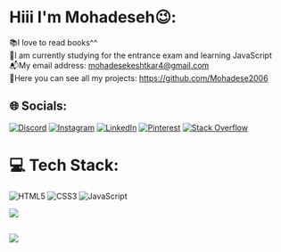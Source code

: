 
# Hiii I'm Mohadeseh😉:
📚I love to read books^^<br>🌱I am currently studying for the entrance exam and learning JavaScript<br>📬My email address: mohadesekeshtkar4@gmail.com<br>🌚Here you can see all my projects: https://github.com/Mohadese2006<br>


## 🌐 Socials:
[![Discord](https://img.shields.io/badge/Discord-%237289DA.svg?logo=discord&logoColor=white)](https://discord.gg/<@1070171214036877324>) [![Instagram](https://img.shields.io/badge/Instagram-%23E4405F.svg?logo=Instagram&logoColor=white)](https://instagram.com/@stackbit.ir) [![LinkedIn](https://img.shields.io/badge/LinkedIn-%230077B5.svg?logo=linkedin&logoColor=white)](https://linkedin.com/in/www.linkedin.com/in/mohadesekeshtkar2006) [![Pinterest](https://img.shields.io/badge/Pinterest-%23E60023.svg?logo=Pinterest&logoColor=white)](https://pinterest.com/@mohadesekeshtkar4) [![Stack Overflow](https://img.shields.io/badge/-Stackoverflow-FE7A16?logo=stack-overflow&logoColor=white)](https://stackoverflow.com/users/https://stackoverflow.com/users/22197809/mohadese-keshtkar)


# 💻 Tech Stack:
![HTML5](https://img.shields.io/badge/html5-%23E34F26.svg?style=for-the-badge&logo=html5&logoColor=white) ![CSS3](https://img.shields.io/badge/css3-%231572B6.svg?style=for-the-badge&logo=css3&logoColor=white) ![JavaScript](https://img.shields.io/badge/javascript-%23323330.svg?style=for-the-badge&logo=javascript&logoColor=%23F7DF1E)



<img align="center" src="https://encrypted-tbn0.gstatic.com/images?q=tbn:ANd9GcS00aXOYLzTQ6jZ9MMhiaSXcc-4D5htipv0pw&usqp=CAU">

[![](https://visitcount.itsvg.in/api?id=Mohadese-Keshtkar&icon=5&color=11)](https://visitcount.itsvg.in)
---
<!-- Proudly created with GPRM ( https://gprm.itsvg.in ) -->

